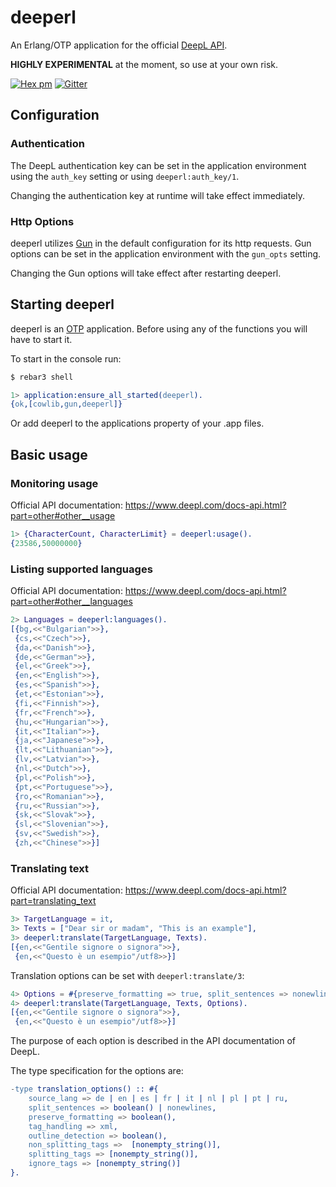 # deeperl

An Erlang/OTP application for the official [DeepL  API].

**HIGHLY EXPERIMENTAL** at the moment, so use at your own risk.

[![Hex pm](https://img.shields.io/hexpm/v/deeperl.svg?style=flat)](https://hex.pm/packages/deeperl)
[![Gitter](https://badges.gitter.im/l-x/deeperl.svg)](https://gitter.im/l-x/deeperl?utm_source=badge&utm_medium=badge&utm_campaign=pr-badge)

## Configuration

### Authentication
The DeepL authentication key can be set in the application environment using the `auth_key` setting or using `deeperl:auth_key/1`.

Changing the authentication key at runtime will take effect immediately.


### Http Options
deeperl utilizes [Gun] in the default configuration for its http requests. Gun options can be set in the application environment with the `gun_opts` setting.

Changing the Gun options will take effect after restarting deeperl.

## Starting deeperl
deeperl is an [OTP] application. Before using any of the functions you will have to start it.

To start in the console run:
```sh
$ rebar3 shell
```
```erlang
1> application:ensure_all_started(deeperl).
{ok,[cowlib,gun,deeperl]}
```
Or add deeperl to the applications property of your .app files.

## Basic usage
### Monitoring usage
Official API documentation: <https://www.deepl.com/docs-api.html?part=other#other__usage>
```erlang
1> {CharacterCount, CharacterLimit} = deeperl:usage().
{23586,50000000}
````

### Listing supported languages
Official API documentation: <https://www.deepl.com/docs-api.html?part=other#other__languages>
```erlang
2> Languages = deeperl:languages().
[{bg,<<"Bulgarian">>},
 {cs,<<"Czech">>},
 {da,<<"Danish">>},
 {de,<<"German">>},
 {el,<<"Greek">>},
 {en,<<"English">>},
 {es,<<"Spanish">>},
 {et,<<"Estonian">>},
 {fi,<<"Finnish">>},
 {fr,<<"French">>},
 {hu,<<"Hungarian">>},
 {it,<<"Italian">>},
 {ja,<<"Japanese">>},
 {lt,<<"Lithuanian">>},
 {lv,<<"Latvian">>},
 {nl,<<"Dutch">>},
 {pl,<<"Polish">>},
 {pt,<<"Portuguese">>},
 {ro,<<"Romanian">>},
 {ru,<<"Russian">>},
 {sk,<<"Slovak">>},
 {sl,<<"Slovenian">>},
 {sv,<<"Swedish">>},
 {zh,<<"Chinese">>}]
````

### Translating text
Official API documentation: <https://www.deepl.com/docs-api.html?part=translating_text>

```erlang
3> TargetLanguage = it,
3> Texts = ["Dear sir or madam", "This is an example"],
3> deeperl:translate(TargetLanguage, Texts).
[{en,<<"Gentile signore o signora">>},
 {en,<<"Questo è un esempio"/utf8>>}]
```

Translation options can be set with `deeperl:translate/3`:
```erlang
4> Options = #{preserve_formatting => true, split_sentences => nonewlines},
4> deeperl:translate(TargetLanguage, Texts, Options).
[{en,<<"Gentile signore o signora">>},
 {en,<<"Questo è un esempio"/utf8>>}]
```
The purpose of each option is described in the API documentation of DeepL.

The type specification for the options are:
```erlang
-type translation_options() :: #{
    source_lang => de | en | es | fr | it | nl | pl | pt | ru,
    split_sentences => boolean() | nonewlines,
    preserve_formatting => boolean(),
    tag_handling => xml,
    outline_detection => boolean(),
    non_splitting_tags =>  [nonempty_string()],
    splitting_tags => [nonempty_string()],
    ignore_tags => [nonempty_string()]
}.
````

[DeepL  API]: https://www.deepl.com/docs-api.html
[Gun]: https://ninenines.eu/docs/en/gun/2.0/guide/
[hex]: https://hex.pm/packages/deeperl
[OTP]: http://www.erlang.org/doc/design_principles/users_guide.html
